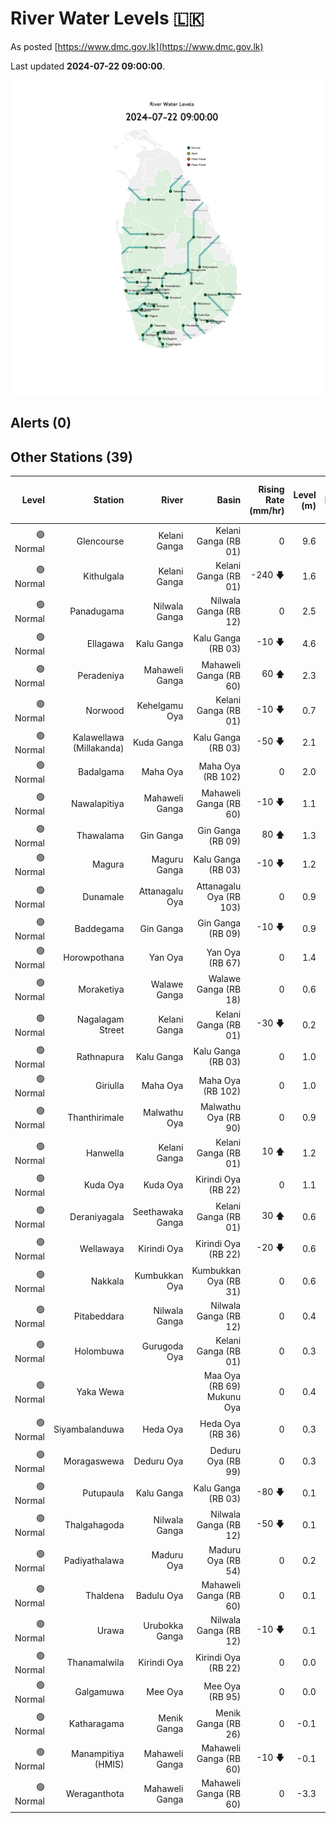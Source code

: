 # River Water Levels :sri_lanka:

As posted [https://www.dmc.gov.lk](https://www.dmc.gov.lk)

Last updated **2024-07-22 09:00:00**.

<div id="river-water-level-map">

![images/river-water-level-map.png](images/river-water-level-map.png)

</div>

## Alerts (0)

## Other Stations (39)

| Level | Station | River | Basin | Rising Rate (mm/hr) | Level (m) | Alert Level (m) | Minor Flood Level (m) | Major Flood Level (m) |
| --: | --: | --: | --: | --: | --: | --: | --: | --: |
| 🟢 Normal | Glencourse | Kelani Ganga | Kelani Ganga (RB 01) | 0  | 9.6 | 15.0 | 16.5 | 19.0 |
| 🟢 Normal | Kithulgala | Kelani Ganga | Kelani Ganga (RB 01) | -240 🡇 | 1.6 | 3.0 | 4.0 | 6.0 |
| 🟢 Normal | Panadugama | Nilwala Ganga | Nilwala Ganga (RB 12) | 0  | 2.5 | 5.0 | 6.0 | 7.5 |
| 🟢 Normal | Ellagawa | Kalu Ganga | Kalu Ganga (RB 03) | -10 🡇 | 4.6 | 10.0 | 10.7 | 12.2 |
| 🟢 Normal | Peradeniya | Mahaweli Ganga | Mahaweli Ganga (RB 60) | 60 🡅 | 2.3 | 5.0 | 7.0 | 9.0 |
| 🟢 Normal | Norwood | Kehelgamu Oya | Kelani Ganga (RB 01) | -10 🡇 | 0.7 | 1.5 | 3.0 | 4.5 |
| 🟢 Normal | Kalawellawa (Millakanda) | Kuda Ganga | Kalu Ganga (RB 03) | -50 🡇 | 2.1 | 5.0 | 6.5 | 8.0 |
| 🟢 Normal | Badalgama | Maha Oya | Maha Oya (RB 102) | 0  | 2.0 | 5.0 | 6.2 | 9.6 |
| 🟢 Normal | Nawalapitiya | Mahaweli Ganga | Mahaweli Ganga (RB 60) | -10 🡇 | 1.1 | 3.5 | 5.0 | 6.0 |
| 🟢 Normal | Thawalama | Gin Ganga | Gin Ganga (RB 09) | 80 🡅 | 1.3 | 4.0 | 6.0 | 7.5 |
| 🟢 Normal | Magura | Maguru Ganga | Kalu Ganga (RB 03) | -10 🡇 | 1.2 | 4.0 | 6.0 | 7.5 |
| 🟢 Normal | Dunamale | Attanagalu Oya | Attanagalu Oya (RB 103) | 0  | 0.9 | 3.3 | 4.4 | 5.5 |
| 🟢 Normal | Baddegama | Gin Ganga | Gin Ganga (RB 09) | -10 🡇 | 0.9 | 3.5 | 4.0 | 5.0 |
| 🟢 Normal | Horowpothana | Yan Oya | Yan Oya (RB 67) | 0  | 1.4 | 6.0 | 7.5 | 10.5 |
| 🟢 Normal | Moraketiya | Walawe Ganga | Walawe Ganga (RB 18) | 0  | 0.6 | 3.0 | 5.0 | 7.0 |
| 🟢 Normal | Nagalagam Street | Kelani Ganga | Kelani Ganga (RB 01) | -30 🡇 | 0.2 | 1.2 | 1.5 | 2.1 |
| 🟢 Normal | Rathnapura | Kalu Ganga | Kalu Ganga (RB 03) | 0  | 1.0 | 5.2 | 7.5 | 9.5 |
| 🟢 Normal | Giriulla | Maha Oya | Maha Oya (RB 102) | 0  | 1.0 | 5.5 | 6.5 | 7.5 |
| 🟢 Normal | Thanthirimale | Malwathu Oya | Malwathu Oya (RB 90) | 0  | 0.9 | 5.0 | 6.8 | 7.8 |
| 🟢 Normal | Hanwella | Kelani Ganga | Kelani Ganga (RB 01) | 10 🡅 | 1.2 | 7.0 | 8.0 | 10.0 |
| 🟢 Normal | Kuda Oya | Kuda Oya | Kirindi Oya (RB 22) | 0  | 1.1 | 6.9 | 8.4 | 8.8 |
| 🟢 Normal | Deraniyagala | Seethawaka Ganga | Kelani Ganga (RB 01) | 30 🡅 | 0.6 | 4.8 | 5.8 | 6.4 |
| 🟢 Normal | Wellawaya | Kirindi Oya | Kirindi Oya (RB 22) | -20 🡇 | 0.6 | 4.4 | 5.4 | 5.9 |
| 🟢 Normal | Nakkala | Kumbukkan Oya | Kumbukkan Oya (RB 31) | 0  | 0.6 | 5.0 | 6.0 | 7.5 |
| 🟢 Normal | Pitabeddara | Nilwala Ganga | Nilwala Ganga (RB 12) | 0  | 0.4 | 4.0 | 5.0 | 6.5 |
| 🟢 Normal | Holombuwa | Gurugoda Oya | Kelani Ganga (RB 01) | 0  | 0.3 | 3.0 | 3.4 | 5.0 |
| 🟢 Normal | Yaka Wewa |  | Maa Oya (RB 69) Mukunu Oya | 0  | 0.4 | 4.0 | 5.0 | 6.0 |
| 🟢 Normal | Siyambalanduwa | Heda Oya | Heda Oya (RB 36) | 0  | 0.3 | 4.5 | 6.0 | 7.0 |
| 🟢 Normal | Moragaswewa | Deduru Oya | Deduru Oya (RB 99) | 0  | 0.3 | 4.8 | 6.0 | 7.0 |
| 🟢 Normal | Putupaula | Kalu Ganga | Kalu Ganga (RB 03) | -80 🡇 | 0.1 | 3.0 | 4.0 | 5.0 |
| 🟢 Normal | Thalgahagoda | Nilwala Ganga | Nilwala Ganga (RB 12) | -50 🡇 | 0.1 | 1.4 | 1.7 | 2.8 |
| 🟢 Normal | Padiyathalawa | Maduru Oya | Maduru Oya (RB 54) | 0  | 0.2 | 4.0 | 4.5 | 6.0 |
| 🟢 Normal | Thaldena | Badulu Oya | Mahaweli Ganga (RB 60) | 0  | 0.1 | 3.0 | 4.0 | 5.0 |
| 🟢 Normal | Urawa | Urubokka Ganga | Nilwala Ganga (RB 12) | -10 🡇 | 0.1 | 2.5 | 4.0 | 6.0 |
| 🟢 Normal | Thanamalwila | Kirindi Oya | Kirindi Oya (RB 22) | 0  | 0.0 | 4.0 | 5.0 | 5.5 |
| 🟢 Normal | Galgamuwa | Mee Oya | Mee Oya (RB 95) | 0  | 0.0 | 4.8 | 5.9 | 8.0 |
| 🟢 Normal | Katharagama | Menik Ganga | Menik Ganga (RB 26) | 0  | -0.1 | 4.0 | 4.6 | 6.5 |
| 🟢 Normal | Manampitiya (HMIS) | Mahaweli Ganga | Mahaweli Ganga (RB 60) | -10 🡇 | -0.1 | 3.0 | 4.3 | 6.0 |
| 🟢 Normal | Weraganthota | Mahaweli Ganga | Mahaweli Ganga (RB 60) | 0  | -3.3 | 5.0 | 6.0 | 8.0 |
